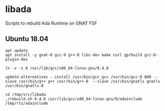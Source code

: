 # libada
Scripts to rebuild Ada Runtime on GNAT FSF


## Ubuntu 18.04

```shell
apt update
apt install -y gnat-8 gcc-8 g++-8 libc-dev make curl gprbuild gcc-8-plugin-dev

ln -v -s 8 /usr/lib/gcc/x86_64-linux-gnu/8.4.0

update-alternatives --install /usr/bin/gcc gcc /usr/bin/gcc-8 800 --slave /usr/bin/g++ g++ /usr/bin/g++-8  --slave /usr/bin/gnatls gnatls /usr/bin/gnatls-8

cd /tmp/src/libada
./rebuild.sh 8.4.0 /usr/lib/gcc/x86_64-linux-gnu/8/adainclude /tmp/rts/adainclude
```
